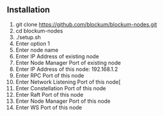 
## Installation

1. git clone https://github.com/blockum/blockum-nodes.git
1. cd blockum-nodes
1. ./setup.sh
1. Enter option 1
1. Enter node name
1. Enter IP Address of existing node
1. Enter Node Manager Port of existing node
1. Enter IP Address of this node: 192.168.1.2
1. Enter RPC Port of this node
1. Enter Network Listening Port of this node[
1. Enter Constellation Port of this node
1. Enter Raft Port of this node
1. Enter Node Manager Port of this node
1. Enter WS Port of this node
